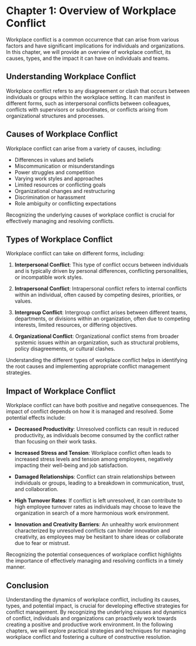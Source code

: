 Chapter 1: Overview of Workplace Conflict
=========================================

Workplace conflict is a common occurrence that can arise from various factors and have significant implications for individuals and organizations. In this chapter, we will provide an overview of workplace conflict, its causes, types, and the impact it can have on individuals and teams.

Understanding Workplace Conflict
--------------------------------

Workplace conflict refers to any disagreement or clash that occurs between individuals or groups within the workplace setting. It can manifest in different forms, such as interpersonal conflicts between colleagues, conflicts with supervisors or subordinates, or conflicts arising from organizational structures and processes.

Causes of Workplace Conflict
----------------------------

Workplace conflict can arise from a variety of causes, including:

* Differences in values and beliefs
* Miscommunication or misunderstandings
* Power struggles and competition
* Varying work styles and approaches
* Limited resources or conflicting goals
* Organizational changes and restructuring
* Discrimination or harassment
* Role ambiguity or conflicting expectations

Recognizing the underlying causes of workplace conflict is crucial for effectively managing and resolving conflicts.

Types of Workplace Conflict
---------------------------

Workplace conflict can take on different forms, including:

1. **Interpersonal Conflict**: This type of conflict occurs between individuals and is typically driven by personal differences, conflicting personalities, or incompatible work styles.

2. **Intrapersonal Conflict**: Intrapersonal conflict refers to internal conflicts within an individual, often caused by competing desires, priorities, or values.

3. **Intergroup Conflict**: Intergroup conflict arises between different teams, departments, or divisions within an organization, often due to competing interests, limited resources, or differing objectives.

4. **Organizational Conflict**: Organizational conflict stems from broader systemic issues within an organization, such as structural problems, policy disagreements, or cultural clashes.

Understanding the different types of workplace conflict helps in identifying the root causes and implementing appropriate conflict management strategies.

Impact of Workplace Conflict
----------------------------

Workplace conflict can have both positive and negative consequences. The impact of conflict depends on how it is managed and resolved. Some potential effects include:

* **Decreased Productivity**: Unresolved conflicts can result in reduced productivity, as individuals become consumed by the conflict rather than focusing on their work tasks.

* **Increased Stress and Tension**: Workplace conflict often leads to increased stress levels and tension among employees, negatively impacting their well-being and job satisfaction.

* **Damaged Relationships**: Conflict can strain relationships between individuals or groups, leading to a breakdown in communication, trust, and collaboration.

* **High Turnover Rates**: If conflict is left unresolved, it can contribute to high employee turnover rates as individuals may choose to leave the organization in search of a more harmonious work environment.

* **Innovation and Creativity Barriers**: An unhealthy work environment characterized by unresolved conflicts can hinder innovation and creativity, as employees may be hesitant to share ideas or collaborate due to fear or mistrust.

Recognizing the potential consequences of workplace conflict highlights the importance of effectively managing and resolving conflicts in a timely manner.

Conclusion
----------

Understanding the dynamics of workplace conflict, including its causes, types, and potential impact, is crucial for developing effective strategies for conflict management. By recognizing the underlying causes and dynamics of conflict, individuals and organizations can proactively work towards creating a positive and productive work environment. In the following chapters, we will explore practical strategies and techniques for managing workplace conflict and fostering a culture of constructive resolution.
